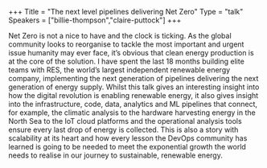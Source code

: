 +++
Title = "The next level pipelines delivering Net Zero"
Type = "talk"
Speakers = ["billie-thompson","claire-puttock"]
+++

Net Zero is not a nice to have and the clock is ticking. As the global community looks to reorganise to tackle the most important and urgent issue humanity may ever face, it’s obvious that clean energy production is at the core of the solution. I have spent the last 18 months building elite teams with RES, the world’s largest independent renewable energy company, implementing the next generation of pipelines delivering the next generation of energy supply. Whilst this talk gives an interesting insight into how the digital revolution is enabling renewable energy, it also gives insight into the infrastructure, code, data, analytics and ML pipelines that connect, for example, the climatic analysis to the hardware harvesting energy in the North Sea to the IoT cloud platforms and the operational analysis tools ensure every last drop of energy is collected. This is also a story with scalability at its heart and how every lesson the DevOps community has learned is going to be needed to meet the exponential growth the world needs to realise in our journey to sustainable, renewable energy.
